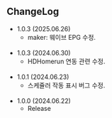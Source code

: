 ## ChangeLog
- 1.0.3 (2025.06.26)
    - maker: 웨이브 EPG 수정.
<br><br>
- 1.0.3 (2024.06.30)
    - HDHomerun 연동 관련 수정.
<br><br>
- 1.0.1 (2024.06.23)
    - 스케쥴러 작동 표시 버그 수정.
<br><br>
- 1.0.0 (2024.06.22)
    - Release